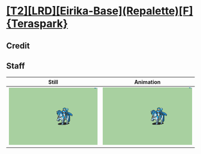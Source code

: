# [\[T2\]\[LRD\]\[Eirika-Base\]\(Repalette\)\[F\]{Teraspark}](../)

## Credit


	
## Staff

| Still | Animation |
| :---: | :-------: |
| ![Staff still](./Staff_000.png) | ![Staff animation](./Staff.gif) |
